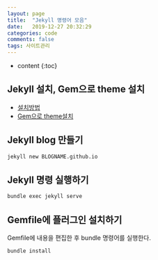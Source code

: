 ```yaml
---
layout: page
title:  "Jekyll 명령어 모음"
date:   2019-12-27 20:32:29
categories: code
comments: false
tags: 사이트관리
---
```

* content
{:toc}


## Jekyll 설치, Gem으로 theme 설치
- [설치방법](https://dev-yakuza.github.io/ko/jekyll/installation/)
- [Gem으로 theme설치](https://dev-yakuza.github.io/ko/jekyll/installation)


## Jekyll blog 만들기
~~~bash
jekyll new BLOGNAME.github.io
~~~

## Jekyll 명령 실행하기
~~~bash
bundle exec jekyll serve
~~~

## Gemfile에 플러그인 설치하기

Gemfile에 내용을 편집한 후 bundle 명령어를 실행한다.

~~~bash
bundle install
~~~

